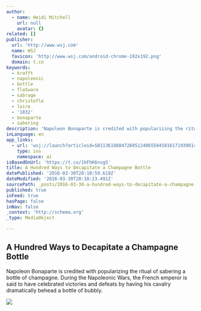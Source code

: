 ```yaml
---
author:
  - name: Heidi Mitchell
    url: null
    avatar: {}
related: []
publisher:
  url: 'http://www.wsj.com'
  name: WSJ
  favicon: 'http://www.wsj.com/android-chrome-192x192.png'
  domain: t.co
keywords:
  - krafft
  - napoleonic
  - bottle
  - flatware
  - sabrage
  - christofle
  - loire
  - '1832'
  - bonaparte
  - sabering
description: 'Napoleon Bonaparte is credited with popularizing the ritual of sabering a bottle of champagne. During the Napoleonic Wars, the French emperor is said to have celebrated victories and defeats by having his cavalry dramatically behead a bottle of bubbly.'
inLanguage: en
app_links:
  - url: 'wsj://launch?articleid=SB11361888472605124065504581617193981413846&headline=A%20hundred%20ways%20to%20decapitate%20a%20Champagne%20bottle&weburl=http://www.wsj.com/articles/SB11361888472605124065504581617193981413846'
    type: ios
    namespace: ai
isBasedOnUrl: 'https://t.co/1hFhK6nsgS'
title: A Hundred Ways to Decapitate a Champagne Bottle
datePublished: '2016-03-30T20:10:59.619Z'
dateModified: '2016-03-30T20:10:23.491Z'
sourcePath: _posts/2016-03-30-a-hundred-ways-to-decapitate-a-champagne-bottle.md
published: true
inFeed: true
hasPage: false
inNav: false
_context: 'http://schema.org'
_type: MediaObject

---
```

<article style=""><h1>A Hundred Ways to Decapitate a Champagne Bottle</h1><p>Napoleon Bonaparte is credited with popularizing the ritual of sabering a bottle of champagne. During the Napoleonic Wars, the French emperor is said to have celebrated victories and defeats by having his cavalry dramatically behead a bottle of bubbly.</p><img src="https://si.wsj.net/public/resources/images/BN-NF272_FIXOBJ_G_20160322165413.jpg" /></article>